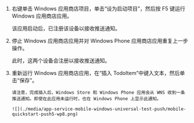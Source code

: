 
1. 右键单击 Windows 应用商店项目，单击“设为启动项目”，然后按 F5 键运行 Windows 应用商店应用。

    该应用启动后，已注册该设备以接收推送通知。

2. 停止 Windows 应用商店应用并对 Windows Phone 应用商店应用重复上一步操作。

    此时，这两个设备会注册以接收推送通知。

3. 重新运行 Windows 应用商店应用，在“插入 TodoItem”中键入文本，然后单击“保存”。

       请注意，完成插入后，Windows Store 和 Windows Phone 应用会从 WNS 收到一条推送通知。即使在此应用未运行时，也在 Windows Phone 上显示此通知。

       ![](./media/app-service-mobile-windows-universal-test-push/mobile-quickstart-push5-wp8.png)

<!---HONumber=Mooncake_0919_2016-->
